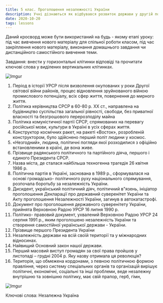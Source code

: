 ```yaml
---
title: 5 клас. Проголошення незалежності України
description: Учні дізнаються як відбувався розвиток держави у другій половині ХХ століття, про боротьбу за незалежність України та перші роки самостійної держави
date: 2020-10-20
tags: lessons
---
```


Даний кросворд може бути використаний на будь - якому етапі уроку: під час вивчення нового матеріалу для спільної роботи класом, під час закріплення нового матеріалу,  виконання домашнього завдання чи дистанційного самостійного вивчення теми.

Завдання: внести у горизонтальні клітинки відповіді та прочитати ключові слова у виділених вертикальних клітинках.

![Imgur](https://i.imgur.com/isTJWlE.png)

1. Період в історії УРСР після визволення окупованих у роки Другої світової війни районів, процес відновлення зруйнованого війною промислового потенціалу, всіх сфер життя, повернення до мирного життя.
2. Політика керівництва СРСР в 60-80 р. ХХ ст., направлена на будівництво суспільства загальної рівності, свободи, без приватної власності та безгрошового перерозподілу майна
3. Політика комуністичної партії СРСР, спрямованих на перевагу російської мови, культури в Україні в усіх сферах життя.
4. Конструктор космічних ракет, на ракеті «Восток», розробленій конструктором,  було здійснено перший політ людини у космос.
5. «Незгодний», людина, політичні погляди якої розходилися з офіційно встановленими в країні, де вона живе.
6. Прізвище радянського політичного та партійного діяча, першого і єдиного Президента СРСР.
7. Назва міста, де сталася найбільша техногенна трагедія 26 квітня 1986 р.
8. Політична партія в Україні, заснована в 1989 р., сформувалася на основі громадсько- політичного руху національного спрямування,  розпочала боротьбу за незалежність України.
9. Дисидент, український політичний діяч, політичний в"язень, ініціатор проголошення Декларації про державний суверенітет України та Акту проголошення Незалежності України, загинув в автокатастрофі.
10. Документ про проголошення державного суверенітету України, прийнята Верховною Радою УРСР 16 липня 1990 р. 
11. Політико- правовий документ, ухвалений Верховною Радою УРСР 24 серпня 1991 р., яким проголошено незалежність України та створення самостійної української держави - України. 
12.   Прізвище першого Президента України
13. Незалежність держави на всій своїй території та у міжнародних відносинах.
14.    Найвищий Основний закон нашої держави.
15.  Перший масовий виступ громадян за свої права пройшов у листопаді – грудні 2004 р. Яку назву отримала ця революція?
16. Територія, що обмежена кордонами,  з певною політичною формою правління, через систему спеціальних органів та організацій  вирішує політичні, економічні, соціальні та інші проблеми, веде незалежну внутрішню та зовнішню політику, має свій прапор, герб, гімн,

![Imgur](https://i.imgur.com/qmshf1A.png)

Ключові слова: Незалежна Україна